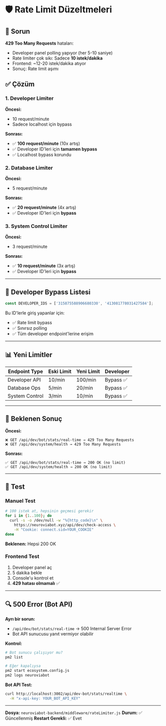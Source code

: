 # 🛡️ Rate Limit Düzeltmeleri

## 🐛 Sorun

**429 Too Many Requests** hataları:
- Developer panel polling yapıyor (her 5-10 saniye)
- Rate limiter çok sıkı: Sadece **10 istek/dakika**
- Frontend: ~12-20 istek/dakika atıyor
- Sonuç: Rate limit aşımı

## ✅ Çözüm

### 1. Developer Limiter
**Öncesi:**
- 10 request/minute
- Sadece localhost için bypass

**Sonrası:**
- ✅ **100 request/minute** (10x artış)
- ✅ Developer ID'leri için **tamamen bypass**
- ✅ Localhost bypass korundu

### 2. Database Limiter
**Öncesi:**
- 5 request/minute

**Sonrası:**
- ✅ **20 request/minute** (4x artış)
- ✅ Developer ID'leri için **bypass**

### 3. System Control Limiter
**Öncesi:**
- 3 request/minute

**Sonrası:**
- ✅ **10 request/minute** (3x artış)
- ✅ Developer ID'leri için **bypass**

---

## 🔐 Developer Bypass Listesi

```javascript
const DEVELOPER_IDS = ['315875588906680330', '413081778031427584'];
```

Bu ID'lerle giriş yapanlar için:
- ✅ Rate limit bypass
- ✅ Sınırsız polling
- ✅ Tüm developer endpoint'lerine erişim

---

## 📊 Yeni Limitler

| Endpoint Type | Eski Limit | Yeni Limit | Developer |
|---------------|-----------|-----------|-----------|
| Developer API | 10/min | 100/min | Bypass ✅ |
| Database Ops | 5/min | 20/min | Bypass ✅ |
| System Control | 3/min | 10/min | Bypass ✅ |

---

## 🎯 Beklenen Sonuç

**Öncesi:**
```
❌ GET /api/dev/bot/stats/real-time → 429 Too Many Requests
❌ GET /api/dev/system/health → 429 Too Many Requests
```

**Sonrası:**
```
✅ GET /api/dev/bot/stats/real-time → 200 OK (no limit)
✅ GET /api/dev/system/health → 200 OK (no limit)
```

---

## 🚀 Test

### Manuel Test
```bash
# 100 istek at, hepsinin geçmesi gerekir
for i in {1..100}; do
  curl -s -o /dev/null -w "%{http_code}\n" \
    https://neuroviabot.xyz/api/dev/check-access \
    -H "Cookie: connect.sid=YOUR_COOKIE"
done
```

**Beklenen:** Hepsi 200 OK

### Frontend Test
1. Developer panel aç
2. 5 dakika bekle
3. Console'u kontrol et
4. **429 hatası olmamalı** ✅

---

## 🔍 500 Error (Bot API)

**Ayrı bir sorun:**
- `/api/dev/bot/stats/real-time` → 500 Internal Server Error
- Bot API sunucusu yanıt vermiyor olabilir

**Kontrol:**
```bash
# Bot sunucu çalışıyor mu?
pm2 list

# Eğer kapalıysa
pm2 start ecosystem.config.js
pm2 logs neuroviabot
```

**Bot API Test:**
```bash
curl http://localhost:3002/api/dev-bot/stats/realtime \
  -H "x-api-key: YOUR_BOT_API_KEY"
```

---

**Dosya:** `neuroviabot-backend/middleware/rateLimiter.js`
**Durum:** ✅ Güncellenmiş
**Restart Gerekli:** ✅ Evet

